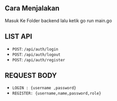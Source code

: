 ## Cara Menjalakan
Masuk Ke Folder backend lalu ketik go run main.go

## LIST API

- `POST`: `/api/auth/login`
- `POST`: `/api/auth/logout`
- `POST`: `/api/auth/register`


## REQUEST BODY
- `LOGIN : {username ,password}`
- `REGISTER: {username,name,password,role}`
